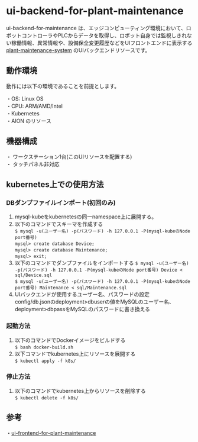 # ui-backend-for-plant-maintenance  
ui-backend-for-maintenance は、エッジコンピューティング環境において、ロボットコントローラやPLCからデータを取得し、ロボット自身では監視しきれない稼働情報、異常情報や、設備保全変更履歴などをUIフロントエンドに表示する [plant-maintenance-system](https://github.com/latonaio/plant-maintenance-system) のUIバックエンドリソースです。  


## 動作環境
動作には以下の環境であることを前提とします。   

・OS: Linux OS  
・CPU: ARM/AMD/Intel  
・Kubernetes  
・AION のリソース  

## 機器構成  
・ ワークステーション1台(このUIリソースを配置する)   
・ タッチパネル非対応   

## kubernetes上での使用方法  
### DBダンプファイルインポート(初回のみ)  
1. mysql-kubeをkubernetesの同一namespace上に展開する。  
2. 以下のコマンドでスキーマを作成する  
`$ mysql -u(ユーザー名) -p(パスワード) -h 127.0.0.1 -P(mysql-kubeのNode port番号)`  
`mysql> create database Device;`  
`mysql> create database Maintenance;`  
`mysql> exit;`  
3. 以下のコマンドでダンプファイルをインポートする
`$ mysql -u(ユーザー名) -p(パスワード) -h 127.0.0.1 -P(mysql-kubeのNode port番号) Device < sql/Device.sql`  
`$ mysql -u(ユーザー名) -p(パスワード) -h 127.0.0.1 -P(mysql-kubeのNode port番号) Maintenance < sql/Maintenance.sql`  
4. UIバックエンドが使用するユーザー名、パスワードの設定  
config/db.jsonのdeployment>dbuserの値をMySQLのユーザー名、deployment>dbpassをMySQLのパスワードに書き換える  

### 起動方法  
1. 以下のコマンドでDockerイメージをビルドする  
`$ bash docker-build.sh`
2. 以下コマンドでkubernetes上にリソースを展開する  
`$ kubectl apply -f k8s/`

### 停止方法  
1. 以下のコマンドでkubernetes上からリソースを削除する  
`$ kubectl delete -f k8s/`

## 参考
・[ui-frontend-for-plant-maintenance](https://github.com/latonaio/ui-frontend-for-plant-maintenance)